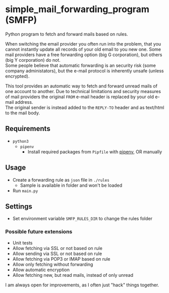 # simple_mail_forwarding_program (SMFP)
Python program to fetch and forward mails based on rules.

When switching the email provider you often run into the problem, that you cannot instantly update all records of your old email to you new one.
Some mail providers have a free forwarding option (big G corporation), but others (big Y corporation) do not.  
Some people believe that automatic forwarding is an security risk (some company administators), but the e-mail protocol is inherently unsafe (unless encrypted).

This tool provides an automatic way to fetch and forward unread mails of one account to another.
Due to technical limitations and security measures of mail providers the original `FROM` e-mail header is replaced by your old e-mail address.  
The original sender is instead added to the `REPLY-TO` header and as text/html to the mail body.



## Requirements
- `python3`
    - `pipenv`
        - Install required packages from `Pipfile` with [pipenv](https://pypi.org/project/pipenv/), OR manually

## Usage
- Create a forwarding rule as `json` file in `./rules`
    - Sample is available in folder and won't be loaded
- Run `main.py`



## Settings  
- Set environment variable `SMFP_RULES_DIR` to change the rules folder
 
### Possible future extensions
- Unit tests
- Allow fetching via SSL or not based on rule
- Allow sending via SSL or not based on rule
- Allow fetching via POP3 or IMAP based on rule
- Allow only fetching without forwarding
- Allow automatic encryption
- Allow fetching new, but read mails, instead of only unread



I am always open for improvements, as I often just "hack" things together.
